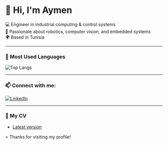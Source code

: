 # 👋 Hi, I'm Aymen

💻 Engineer in industrial computing & control systems  
🎯 Passionate about robotics, computer vision, and embedded systems  
🌍 Based in Tunisia  

---

### 🔧 Most Used Languages
![Top Langs](https://github-readme-stats.vercel.app/api/top-langs/?username=AymenTurki0&layout=compact&theme=dark)

---

### 📫 Connect with me:
[![LinkedIn](https://img.shields.io/badge/LinkedIn-Connect-blue?style=flat-square&logo=linkedin)](https://www.linkedin.com/in/aymen-turki-70b892370/)

---

### 📄 My CV
- [Latest version](https://drive.google.com/file/d/1oaleL5aU3nY2eTQyXbiIIV7lnlyRZQp_/view?usp=drive_link)

⭐️ Thanks for visiting my profile!
